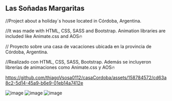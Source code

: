 ## Las Soñadas Margaritas
//Project about a holiday´s house located in Córdoba, Argentina. 

//It was made with HTML, CSS, SASS and Bootstrap. Animation libraries are included like Animate.css and AOS🔥




// Proyecto sobre una casa de vacaciones ubicada en la provincia de Córdoba, Argentina.          

//Realizado con HTML, CSS, SASS, Bootstrap. Además se incluyeron librerías de animaciones como Animate.css y AOS🔥

https://github.com/thiagoVsosa0112/casaCordoba/assets/158784572/cd63a8c2-5d14-45a9-b6e9-01eb14a7412e


![image](https://github.com/thiagoVsosa0112/casaCordoba/assets/158784572/c144fe57-bee8-4e0c-a8cd-810e6de380e7) ![image](https://github.com/thiagoVsosa0112/casaCordoba/assets/158784572/f1f3bed1-8f67-47cc-860b-4928d5e1f77d) ![image](https://github.com/thiagoVsosa0112/casaCordoba/assets/158784572/0895e603-054d-4a3b-9b6b-070de6371a4f)




